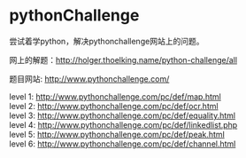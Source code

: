 # pythonChallenge
尝试着学python，解决pythonchallenge网站上的问题。

网上的解题：http://holger.thoelking.name/python-challenge/all

题目网站: http://www.pythonchallenge.com/

level 1: http://www.pythonchallenge.com/pc/def/map.html <br/>
level 2: http://www.pythonchallenge.com/pc/def/ocr.html <br/>
level 3: http://www.pythonchallenge.com/pc/def/equality.html <br/>
level 4: http://www.pythonchallenge.com/pc/def/linkedlist.php <br/>
level 5: http://www.pythonchallenge.com/pc/def/peak.html <br/>
level 6: http://www.pythonchallenge.com/pc/def/channel.html <br/>



